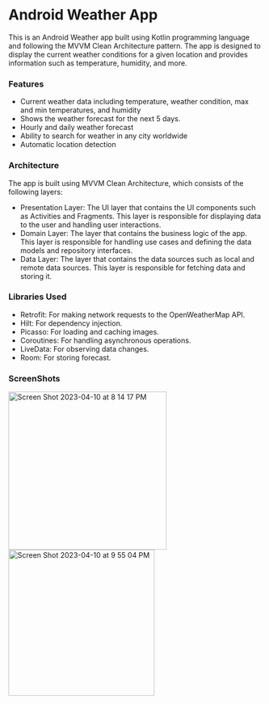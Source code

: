 # Android Weather App
This is an Android Weather app built using Kotlin programming language and following the MVVM Clean Architecture pattern. The app is designed to display the current weather conditions for a given location and provides information such as temperature, humidity, and more.

### Features

- Current weather data including temperature, weather condition, max and min temperatures, and humidity
- Shows the weather forecast for the next 5 days.
- Hourly and daily weather forecast
- Ability to search for weather in any city worldwide
- Automatic location detection

### Architecture

The app is built using MVVM Clean Architecture, which consists of the following layers:

- Presentation Layer: The UI layer that contains the UI components such as Activities and Fragments. This layer is responsible for displaying data to the user and handling user interactions.
- Domain Layer: The layer that contains the business logic of the app. This layer is responsible for handling use cases and defining the data models and repository interfaces.
- Data Layer: The layer that contains the data sources such as local and remote data sources. This layer is responsible for fetching data and storing it.

### Libraries Used

- Retrofit: For making network requests to the OpenWeatherMap API.
- Hilt: For dependency injection.
- Picasso: For loading and caching images.
- Coroutines: For handling asynchronous operations.
- LiveData: For observing data changes.
- Room: For storing forecast.


### ScreenShots

<img width="313" alt="Screen Shot 2023-04-10 at 8 14 17 PM" src="https://user-images.githubusercontent.com/54603399/231034683-769e3649-1003-4c45-8634-493cd2503711.png">
<img width="289" alt="Screen Shot 2023-04-10 at 9 55 04 PM" src="https://user-images.githubusercontent.com/54603399/231035434-922ff035-8d8e-4776-8c4e-e70762358eee.png">

